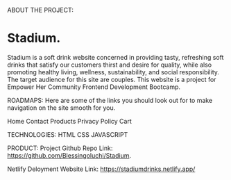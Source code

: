 ABOUT THE PROJECT:
# Stadium.
Stadium is a soft drink website concerned in providing tasty, refreshing soft drinks that satisfy our customers thirst and desire for quality, while also promoting healthy living, wellness, sustainability, and social responsibility. The target audience for this site are couples.
This website is a project for Empower Her Community Frontend Development Bootcamp.

ROADMAPS:
Here are some of the links you should look out for to make navigation on the site smooth for you.

Home
Contact
Products 
Privacy Policy
Cart

TECHNOLOGIES:
HTML
CSS
JAVASCRIPT 

PRODUCT:
Project Github Repo Link: https://github.com/Blessingoluchi/Stadium.

Netlify Deloyment Website Link: https://stadiumdrinks.netlify.app/
